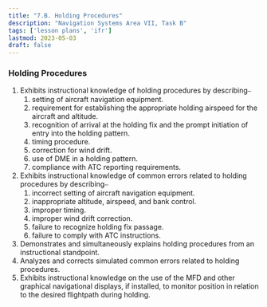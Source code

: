 ```yaml
---
title: "7.B. Holding Procedures"
description: "Navigation Systems Area VII, Task B"
tags: ['lesson plans', 'ifr']
lastmod: 2023-05-03
draft: false
---
```

### Holding Procedures

1. Exhibits instructional knowledge of holding procedures by describing⎯
   1. setting of aircraft navigation equipment. 
   2. requirement for establishing the appropriate holding airspeed for the aircraft and altitude. 
   3. recognition of arrival at the holding fix and the prompt initiation of entry into the holding pattern. 
   4. timing procedure. 
   5. correction for wind drift. 
   6. use of DME in a holding pattern.
   7. compliance with ATC reporting requirements. 
2. Exhibits instructional knowledge of common errors related to holding procedures by describing⎯
   1. incorrect setting of aircraft navigation equipment. 
   2. inappropriate altitude, airspeed, and bank control. 
   3. improper timing. 
   4. improper wind drift correction. 
   5. failure to recognize holding fix passage. 
   6. failure to comply with ATC instructions. 
3. Demonstrates and simultaneously explains holding procedures from an instructional standpoint. 
4. Analyzes and corrects simulated common errors related to holding procedures. 
5. Exhibits instructional knowledge on the use of the MFD and other graphical navigational displays, if installed, to monitor position in relation to the desired flightpath during holding.